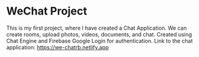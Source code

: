 # WeChat Project

This is my first project, where I have created a Chat Application. We can create rooms, upload photos, videos, documents, and chat. 
Created using Chat Engine and Firebase Google Login for authentication. Link to the chat application: https://we-chatrb.netlify.app
